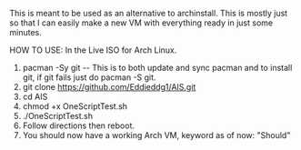 This is meant to be used as an alternative to archinstall. This is mostly just so that I can easily make a new VM with everything ready in just some minutes.

HOW TO USE:
In the Live ISO for Arch Linux.
1. pacman -Sy git     -- This is to both update and sync pacman and to install git, if git fails just do pacman -S git.
2. git clone https://github.com/Eddieddg1/AIS.git
3. cd AIS
4. chmod +x OneScriptTest.sh
5. ./OneScriptTest.sh
6. Follow directions then reboot.
7. You should now have a working Arch VM, keyword as of now: "Should"
